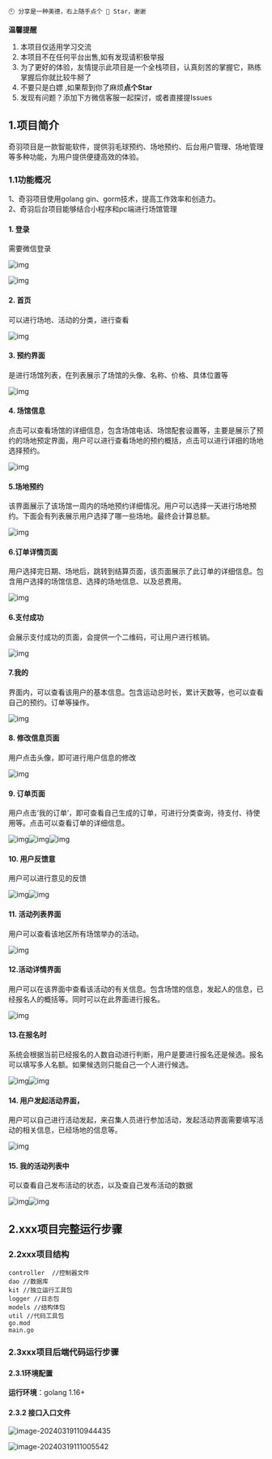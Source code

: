 ```
🕙 分享是一种美德，右上随手点个 🌟 Star，谢谢
```

**温馨提醒**

1. 本项目仅适用学习交流
2. 本项目不在任何平台出售,如有发现请积极举报<br/>
3. 为了更好的体验，友情提示此项目是一个全栈项目，认真刻苦的掌握它，熟练掌握后你就比较牛掰了<br/>
4. 不要只是白嫖 ,如果帮到你了麻烦**点个Star**<br/>
5. 发现有问题？添加下方微信客服一起探讨，或者直接提Issues

## 1.项目简介

奇羽项目是一款智能软件，提供羽毛球预约、场地预约、后台用户管理、场地管理等多种功能，为用户提供便捷高效的体验。

### 1.1功能概况

1、奇羽项目使用golang gin、gorm技术，提高工作效率和创造力。<br/>
2、奇羽后台项目能够结合小程序和pc端进行场馆管理<br/>

#### 1. 登录

需要微信登录

![img](C:\Users\10186\AppData\Local\Temp\ksohtml34944\wps1.jpg) 

![img](README.assets/wps1-1710830298762.jpg)

#### 2. 首页

可以进行场地、活动的分类，进行查看

![img](file:///C:\Users\10186\AppData\Local\Temp\ksohtml34944\wps2.jpg) 

#### 3. 预约界面

是进行场馆列表，在列表展示了场馆的头像、名称、价格、具体位置等

![img](README.assets/wps3.jpg) 

#### 4. 场馆信息

点击可以查看场馆的详细信息，包含场馆电话、场馆配套设置等，主要是展示了预约的场地预定界面，用户可以进行查看场地的预约概括，点击可以进行详细的场地选择预约。

![img](README.assets/wps4.jpg) 

#### 5.场地预约

该界面展示了该场馆一周内的场地预约详细情况。用户可以选择一天进行场地预约。下面会有列表展示用户选择了哪一些场地。最终会计算总额。

![img](README.assets/wps5.jpg) 

#### 6.订单详情页面

用户选择完日期、场地后，跳转到结算页面，该页面展示了此订单的详细信息。包含用户选择的场馆信息、选择的场地信息、以及总费用。

![img](README.assets/wps6.jpg) 

#### 6.支付成功

会展示支付成功的页面，会提供一个二维码，可让用户进行核销。

![img](README.assets/wps7.jpg) 

#### 7.我的

界面内，可以查看该用户的基本信息。包含运动总时长，累计天数等，也可以查看自己的预约。订单等操作。

![img](README.assets/wps8.jpg) 

#### 8. 修改信息页面

用户点击头像，即可进行用户信息的修改

![img](README.assets/wps9.jpg) 

#### 9. 订单页面

用户点击‘我的订单’，即可查看自己生成的订单，可进行分类查询，待支付、待使用等。点击可以查看订单的详细信息。

![img](README.assets/wps10.jpg)![img](README.assets/wps11.jpg)![img](README.assets/wps12.jpg) 

#### 10. 用户反馈意

用户可以进行意见的反馈

![img](README.assets/wps13.jpg)![img](README.assets/wps14.jpg) 

#### 11. 活动列表界面

用户可以查看该地区所有场馆举办的活动。

![img](README.assets/wps15.jpg) 

#### 12.活动详情界面

用户可以在该界面中查看该活动的有关信息。包含场馆的信息，发起人的信息，已经报名人的概括等。同时可以在此界面进行报名。

![img](README.assets/wps16.jpg) 

#### 13.在报名时

系统会根据当前已经报名的人数自动进行判断，用户是要进行报名还是候选。报名可以填写多人名额。如果候选则只能自己一个人进行候选。

![img](README.assets/wps17.jpg)![img](README.assets/wps18.jpg) 

#### 14. 用户发起活动界面，

用户可以自己进行活动发起，来召集人员进行参加活动，发起活动界面需要填写活动的相关信息，已经场地的信息等。

![img](README.assets/wps19.jpg) 

#### 15. 我的活动列表中

可以查看自己发布活动的状态，以及查自己发布活动的数据

![img](README.assets/wps20.jpg)![img](README.assets/wps21.jpg)


## 2.xxx项目完整运行步骤


### 2.2xxx项目结构

```
controller  //控制器文件
dao //数据库
kit //独立运行工具包
logger //日志包
models //结构体包
util //代码工具包
go.mod 
main.go
```

### 2.3xxx项目后端代码运行步骤

#### 2.3.1环境配置

**运行环境**：golang 1.16+ 

#### 2.3.2 接口入口文件

![image-20240319110944435](README.assets/image-20240319110944435-1710830460240.png)

![image-20240319111005542](README.assets/image-20240319111005542.png)
